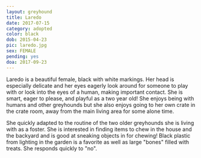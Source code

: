 ```yaml
---
layout: greyhound
title: Laredo
date: 2017-07-15
category: adopted
color: black
dob: 2015-04-23
pic: laredo.jpg
sex: FEMALE
pending: yes
doa: 2017-09-23
---
```


Laredo is a beautiful female, black with white markings.  Her head is especially delicate and her eyes eagerly look around for someone to play with or look into the eyes of a human, making important contact.  She is smart, eager to please, and playful as a two year old!  She enjoys being with humans and other greyhounds but she also enjoys going to her own crate in the crate room,  away from the main living area for some alone time.

She quickly adapted to the routine of the two older greyhounds she is living with as a foster. She is interested in finding items to chew in the house and the backyard and is good at sneaking objects in for chewing!  Black plastic from lighting in the garden is a favorite as well as large "bones" filled with treats.  She responds quickly to "no".
